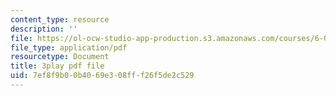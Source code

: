 ```yaml
---
content_type: resource
description: ''
file: https://ol-ocw-studio-app-production.s3.amazonaws.com/courses/6-004-computation-structures-spring-2017/7ef8f9b00b4069e308fff26f5de2c529_cTU43KgGLFw.pdf
file_type: application/pdf
resourcetype: Document
title: 3play pdf file
uid: 7ef8f9b0-0b40-69e3-08ff-f26f5de2c529
---
```

